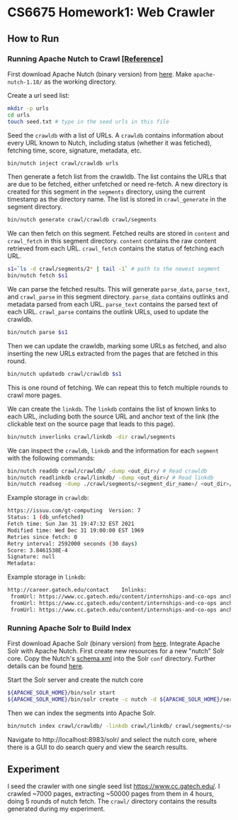 # CS6675 Homework1: Web Crawler

## How to Run
### Running Apache Nutch to Crawl [\[Reference\]](https://cwiki.apache.org/confluence/display/NUTCH/NutchTutorial)
First download Apache Nutch (binary version) from [here](http://nutch.apache.org/). Make `apache-nutch-1.18/` as the working directory.

Create a url seed list:
```bash
mkdir -p urls
cd urls
touch seed.txt # type in the seed urls in this file
```

Seed the `crawldb` with a list of URLs. A `crawldb` contains information about every URL known to Nutch, including status (whether it was fetiched), fetching time, score, signature, metadata, etc.
```bash
bin/nutch inject crawl/crawldb urls
```

Then generate a fetch list from the crawldb. The list contains the URLs that are due to be fetched, either unfetched or need re-fetch. A new directory is created for this segment in the `segments` directory, using the current timestamp as the directory name. The list is stored in `crawl_generate` in the segment directory.
```bash
bin/nutch generate crawl/crawldb crawl/segments
```

We can then fetch on this segment. Fetched reults are stored in `content` and `crawl_fetch` in this segment directory. `content` contains the raw content retrieved from each URL. `crawl_fetch` contains the status of fetching each URL.
```bash
s1=`ls -d crawl/segments/2* | tail -1` # path to the newest segment
bin/nutch fetch $s1
```

We can parse the fetched results. This will generate `parse_data`, `parse_text`, and  `crawl_parse` in this segment directory. `parse_data` contains outlinks and metadata parsed from each URL. `parse_text` contains the parsed text of each URL. `crawl_parse` contains the outlink URLs, used to update the crawldb.
```bash
bin/nutch parse $s1
```

Then we can update the crawldb, marking some URLs as fetched, and also inserting the new URLs extracted from the pages that are fetched in this round.
```bash
bin/nutch updatedb crawl/crawldb $s1
```

This is one round of fetching. We can repeat this to fetch multiple rounds to crawl more pages.

We can create the `linkdb`. The `linkdb` contains the list of known links to each URL, including both the source URL and anchor text of the link (the clickable text on the source page that leads to this page).
```bash
bin/nutch inverlinks crawl/linkdb -dir crawl/segments
```

We can inspect the `crawldb`, `linkdb` and the information for each `segment` with the following commands:
```bash
bin/nutch readdb crawl/crawldb/ -dump <out_dir>/ # Read crawldb
bin/nutch readlinkdb crawl/linkdb/ -dump <out_dir>/ # Read linkdb
bin/nutch readseg -dump ./crawl/segments/<segment_dir_name>/ <out_dir>/ # Read segment
```
Example storage in `crawldb`:
```bash
https://issuu.com/gt-computing	Version: 7
Status: 1 (db_unfetched)
Fetch time: Sun Jan 31 19:47:32 EST 2021
Modified time: Wed Dec 31 19:00:00 EST 1969
Retries since fetch: 0
Retry interval: 2592000 seconds (30 days)
Score: 3.8461538E-4
Signature: null
Metadata: 
```
Example storage in `linkdb`:
```bash
http://career.gatech.edu/contact	Inlinks:
 fromUrl: https://www.cc.gatech.edu/content/internships-and-co-ops anchor: Contact the GTIP Team
 fromUrl: https://www.cc.gatech.edu/content/internships-and-co-ops anchor: Contact the Undergrad Co-op Team
 fromUrl: https://www.cc.gatech.edu/content/internships-and-co-ops anchor: Contact the Graduate Co-op Team
```

### Running Apache Solr to Build Index
First download Apache Solr (binary version) from [here](https://www.apache.org/dyn/closer.cgi/lucene/solr/). Integrate Apache Solr with Apache Nutch. First create new resources for a new "nutch" Solr core. Copy the Nutch's [schema.xml](https://raw.githubusercontent.com/apache/nutch/master/src/plugin/indexer-solr/schema.xml) into the Solr `conf` directory. Further details can be found [here](https://cwiki.apache.org/confluence/display/NUTCH/NutchTutorial#NutchTutorial-SetupSolrforsearch). 

Start the Solr server and create the nutch core
```bash
${APACHE_SOLR_HOME}/bin/solr start
${APACHE_SOLR_HOME}/bin/solr create -c nutch -d ${APACHE_SOLR_HOME}/server/solr/configsets/nutch/conf/
```

Then we can index the segments into Apache Solr.
```bash
bin/nutch index crawl/crawldb/ -linkdb crawl/linkdb/ crawl/segments/<segment>/ -filter -normalize -deleteGone
```

Navigate to http://localhost:8983/solr/ and select the nutch core, where there is a GUI to do search query and view the search results.

## Experiment
I seed the crawler with one single seed list https://www.cc.gatech.edu/. I crawled ~7000 pages, extracting ~50000 pages from them in 4 hours, doing 5 rounds of nutch fetch. The `crawl/` directory contains the results generated during my experiment.
